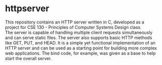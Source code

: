 # httpserver
This repository contains an HTTP server written in C, developed as a project for CSE 130 - Principles of Computer Systems Design class.\
The server is capable of handling multiple client requests simultaneously and can serve static files. The server also supports basic HTTP methods like GET, PUT, and HEAD. It is a simple yet functional implementation of an HTTP server and can be used as a starting point for building more complex web applications. The bind code, for example, was given as a base to help start the overall server.
